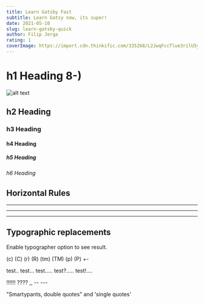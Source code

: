 ```yaml
---
title: Learn Gatsby Fast
subtitle: Learn Gatsy now, its super!
date: 2021-05-10
slug: learn-gatsby-quick
author: Filip Jerga
rating: 1
coverImage: https://import.cdn.thinkific.com/335268/L2JwqFccTlue3rilU5yK_react.jpg
---
```


# h1 Heading 8-)

![alt text](https://import.cdn.thinkific.com/335268/L2JwqFccTlue3rilU5yK_react.jpg "Logo Title Text")

## h2 Heading
### h3 Heading
#### h4 Heading
##### h5 Heading
###### h6 Heading


## Horizontal Rules

___

---

***


## Typographic replacements

Enable typographer option to see result.

(c) (C) (r) (R) (tm) (TM) (p) (P) +-

test.. test... test..... test?..... test!....

!!!!!! ???? ,,  -- ---

"Smartypants, double quotes" and 'single quotes'
